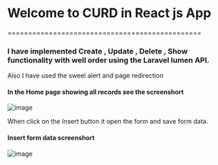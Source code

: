 
# Welcome to CURD in React js App
===============================================

### I have implemented Create , Update , Delete , Show functionality with well order using the Laravel lumen API.

Also I have used the sweel alert and page redirection 

#### In the Home page showing all records see the screenshort 

![image](https://user-images.githubusercontent.com/58267203/196419484-3fad3855-aa03-4264-a2ba-b760344ca662.png)

When click on the Insert button it open the form and save form data.

#### Insert form data screenshort 

![image](https://user-images.githubusercontent.com/58267203/196419990-0dcc8f16-8640-41b6-910e-a6e606dea8d0.png)

